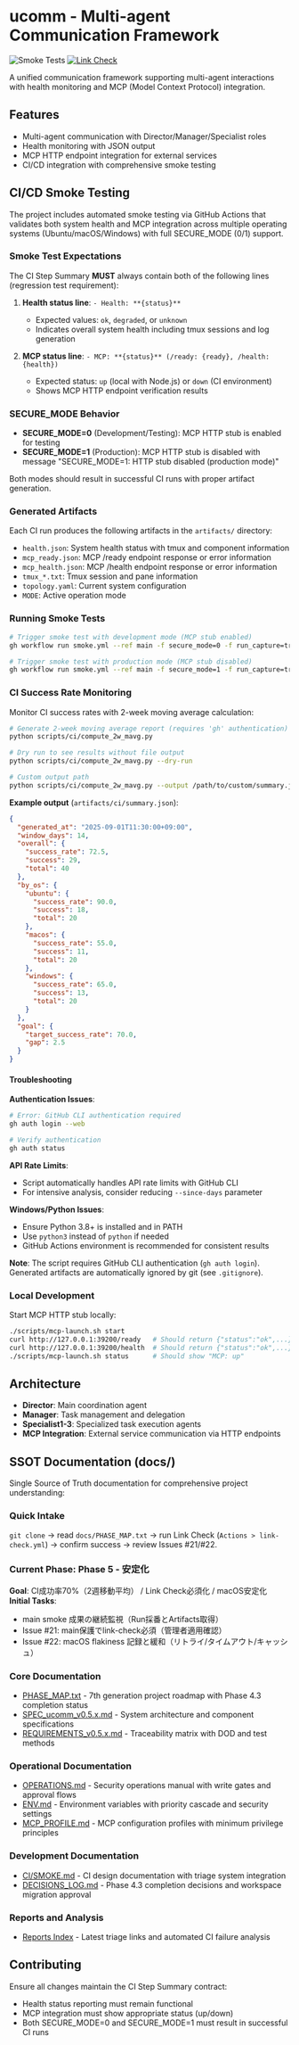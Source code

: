 # ucomm - Multi-agent Communication Framework

![Smoke Tests](https://github.com/Driedsandwich/ucomm/workflows/smoke/badge.svg)
[![Link Check](https://github.com/Driedsandwich/ucomm/actions/workflows/link-check.yml/badge.svg)](https://github.com/Driedsandwich/ucomm/actions/workflows/link-check.yml)

A unified communication framework supporting multi-agent interactions with health monitoring and MCP (Model Context Protocol) integration.

## Features

- Multi-agent communication with Director/Manager/Specialist roles
- Health monitoring with JSON output
- MCP HTTP endpoint integration for external services
- CI/CD integration with comprehensive smoke testing

## CI/CD Smoke Testing

The project includes automated smoke testing via GitHub Actions that validates both system health and MCP integration across multiple operating systems (Ubuntu/macOS/Windows) with full SECURE_MODE (0/1) support.

### Smoke Test Expectations

The CI Step Summary **MUST** always contain both of the following lines (regression test requirement):

1. **Health status line**: `- Health: **{status}**`
   - Expected values: `ok`, `degraded`, or `unknown`
   - Indicates overall system health including tmux sessions and log generation

2. **MCP status line**: `- MCP: **{status}** (/ready: {ready}, /health: {health})`
   - Expected status: `up` (local with Node.js) or `down` (CI environment)
   - Shows MCP HTTP endpoint verification results

### SECURE_MODE Behavior

- **SECURE_MODE=0** (Development/Testing): MCP HTTP stub is enabled for testing
- **SECURE_MODE=1** (Production): MCP HTTP stub is disabled with message "SECURE_MODE=1: HTTP stub disabled (production mode)"

Both modes should result in successful CI runs with proper artifact generation.

### Generated Artifacts

Each CI run produces the following artifacts in the `artifacts/` directory:

- `health.json`: System health status with tmux and component information
- `mcp_ready.json`: MCP /ready endpoint response or error information
- `mcp_health.json`: MCP /health endpoint response or error information
- `tmux_*.txt`: Tmux session and pane information
- `topology.yaml`: Current system configuration
- `MODE`: Active operation mode

### Running Smoke Tests

```bash
# Trigger smoke test with development mode (MCP stub enabled)
gh workflow run smoke.yml --ref main -f secure_mode=0 -f run_capture=true

# Trigger smoke test with production mode (MCP stub disabled)
gh workflow run smoke.yml --ref main -f secure_mode=1 -f run_capture=true
```

### CI Success Rate Monitoring

Monitor CI success rates with 2-week moving average calculation:

```bash
# Generate 2-week moving average report (requires 'gh' authentication)
python scripts/ci/compute_2w_mavg.py

# Dry run to see results without file output
python scripts/ci/compute_2w_mavg.py --dry-run

# Custom output path
python scripts/ci/compute_2w_mavg.py --output /path/to/custom/summary.json
```

**Example output** (`artifacts/ci/summary.json`):
```json
{
  "generated_at": "2025-09-01T11:30:00+09:00",
  "window_days": 14,
  "overall": {
    "success_rate": 72.5,
    "success": 29,
    "total": 40
  },
  "by_os": {
    "ubuntu": {
      "success_rate": 90.0,
      "success": 18,
      "total": 20
    },
    "macos": {
      "success_rate": 55.0,
      "success": 11,
      "total": 20
    },
    "windows": {
      "success_rate": 65.0,
      "success": 13,
      "total": 20
    }
  },
  "goal": {
    "target_success_rate": 70.0,
    "gap": 2.5
  }
}
```

#### Troubleshooting

**Authentication Issues**:
```bash
# Error: GitHub CLI authentication required
gh auth login --web

# Verify authentication
gh auth status
```

**API Rate Limits**:
- Script automatically handles API rate limits with GitHub CLI
- For intensive analysis, consider reducing `--since-days` parameter

**Windows/Python Issues**:
- Ensure Python 3.8+ is installed and in PATH
- Use `python3` instead of `python` if needed
- GitHub Actions environment is recommended for consistent results

**Note**: The script requires GitHub CLI authentication (`gh auth login`). Generated artifacts are automatically ignored by git (see `.gitignore`).

### Local Development

Start MCP HTTP stub locally:

```bash
./scripts/mcp-launch.sh start
curl http://127.0.0.1:39200/ready   # Should return {"status":"ok",...}
curl http://127.0.0.1:39200/health  # Should return {"status":"ok",...}
./scripts/mcp-launch.sh status      # Should show "MCP: up"
```

## Architecture

- **Director**: Main coordination agent
- **Manager**: Task management and delegation
- **Specialist1-3**: Specialized task execution agents
- **MCP Integration**: External service communication via HTTP endpoints

## SSOT Documentation (docs/)

Single Source of Truth documentation for comprehensive project understanding:

### Quick Intake
`git clone` → read `docs/PHASE_MAP.txt` → run Link Check (`Actions > link-check.yml`) → confirm success → review Issues #21/#22.

### Current Phase: Phase 5 - 安定化
**Goal**: CI成功率70%（2週移動平均） / Link Check必須化 / macOS安定化  
**Initial Tasks**: 
- main smoke 成果の継続監視（Run採番とArtifacts取得）
- Issue #21: main保護でlink-check必須（管理者適用確認）  
- Issue #22: macOS flakiness 記録と緩和（リトライ/タイムアウト/キャッシュ）

### Core Documentation
- [PHASE_MAP.txt](docs/PHASE_MAP.txt) - 7th generation project roadmap with Phase 4.3 completion status
- [SPEC_ucomm_v0.5.x.md](docs/SPEC_ucomm_v0.5.x.md) - System architecture and component specifications
- [REQUIREMENTS_v0.5.x.md](docs/REQUIREMENTS_v0.5.x.md) - Traceability matrix with DOD and test methods

### Operational Documentation  
- [OPERATIONS.md](docs/OPERATIONS.md) - Security operations manual with write gates and approval flows
- [ENV.md](docs/ENV.md) - Environment variables with priority cascade and security settings
- [MCP_PROFILE.md](docs/MCP_PROFILE.md) - MCP configuration profiles with minimum privilege principles

### Development Documentation
- [CI/SMOKE.md](docs/CI/SMOKE.md) - CI design documentation with triage system integration
- [DECISIONS_LOG.md](docs/DECISIONS_LOG.md) - Phase 4.3 completion decisions and workspace migration approval

### Reports and Analysis
- [Reports Index](docs/reports/README.md) - Latest triage links and automated CI failure analysis

## Contributing

Ensure all changes maintain the CI Step Summary contract:
- Health status reporting must remain functional
- MCP integration must show appropriate status (up/down)
- Both SECURE_MODE=0 and SECURE_MODE=1 must result in successful CI runs

<!-- guard-test: 20250903-104106 -->

